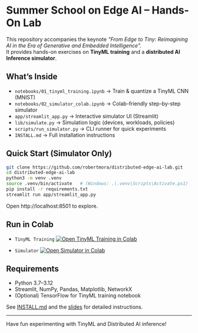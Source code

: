 
# Summer School on Edge AI – Hands-On Lab

This repository accompanies the keynote *"From Edge to Tiny: Reimagining AI in the Era of Generative and Embedded Intelligence".*  
It provides hands-on exercises on **TinyML training** and a **distributed AI Inference simulator**.

## What’s Inside
- `notebooks/01_tinyml_training.ipynb` → Train & quantize a TinyML CNN (MNIST)  
- `notebooks/02_simulator_colab.ipynb` → Colab-friendly step-by-step simulator  
- `app/streamlit_app.py` → Interactive simulator UI (Streamlit)  
- `lib/simulate.py` → Simulation logic (devices, workloads, policies)  
- `scripts/run_simulator.py` → CLI runner for quick experiments  
- `INSTALL.md` → Full installation instructions  

## Quick Start (Simulator Only)
```bash
git clone https://github.com/robertmora/distributed-edge-ai-lab.git
cd distributed-edge-ai-lab
python3 -m venv .venv
source .venv/bin/activate   # (Windows: .\.venv\Scripts\Activate.ps1)
pip install -r requirements.txt
streamlit run app/streamlit_app.py
```

Open http://localhost:8501 to explore.

## Run in Colab
- `TinyML Training` [![Open TinyML Training in Colab](https://colab.research.google.com/assets/colab-badge.svg)](https://colab.research.google.com/drive/15OEifrX-zNcVeYvsXhLkoi9MfLw40x4W?usp=sharing)

- `Simulator` [![Open Simulator in Colab](https://colab.research.google.com/assets/colab-badge.svg)](https://colab.research.google.com/drive/1jwduBVq0Xcla1Q-lLdC-gbtwBRiTJcB5?usp=sharing)

## Requirements
- Python 3.7–3.12  
- Streamlit, NumPy, Pandas, Matplotlib, NetworkX  
- (Optional) TensorFlow for TinyML training notebook  

See [INSTALL.md](INSTALL.md) and the [slides](https://github.com/robertmora/distributed-edge-ai-lab/blob/main/Summer%20School%20on%20Edge%20AI%20%E2%80%93%20Exercise%20Session.pdf) for detailed instructions.

---
Have fun experimenting with TinyML and Distributed AI inference!

